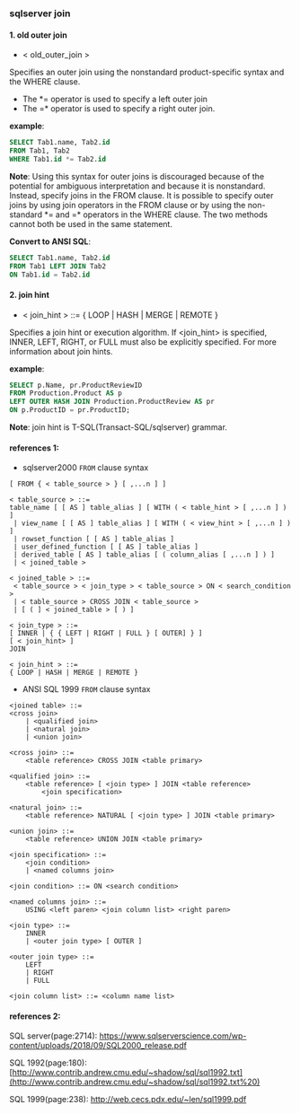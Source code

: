 ### sqlserver join

#### 1. old outer join

- < old_outer_join >

Specifies an outer join using the nonstandard product-specific syntax and the WHERE clause. 

- The \*= operator is used to specify a left outer join
- The =\* operator is used to specify a right outer join.

**example**:

```sql
SELECT Tab1.name, Tab2.id
FROM Tab1, Tab2
WHERE Tab1.id *= Tab2.id
```

**Note**: Using this syntax for outer joins is discouraged because of the potential for ambiguous interpretation and because it is nonstandard. Instead, specify joins in the FROM clause.
It is possible to specify outer joins by using join operators in the FROM clause or by using the non-standard \*= and =\* operators in the WHERE clause. The two methods cannot both be used in the same statement.

**Convert to ANSI SQL**:

```sql
SELECT Tab1.name, Tab2.id
FROM Tab1 LEFT JOIN Tab2
ON Tab1.id = Tab2.id
```



#### 2. join hint

- < join_hint > ::= { LOOP | HASH | MERGE | REMOTE }

Specifies a join hint or execution algorithm. If \<join_hint\> is specified, INNER, LEFT, RIGHT, or FULL must also be explicitly specified. For more information about join hints.

**example**:

```sql
SELECT p.Name, pr.ProductReviewID
FROM Production.Product AS p
LEFT OUTER HASH JOIN Production.ProductReview AS pr
ON p.ProductID = pr.ProductID;
```

**Note**: join hint is T-SQL(Transact-SQL/sqlserver) grammar.













#### references 1:

- sqlserver2000 `FROM` clause syntax

```
[ FROM { < table_source > } [ ,...n ] ]

< table_source > ::=
table_name [ [ AS ] table_alias ] [ WITH ( < table_hint > [ ,...n ] ) ]
 | view_name [ [ AS ] table_alias ] [ WITH ( < view_hint > [ ,...n ] ) ]
 | rowset_function [ [ AS ] table_alias ]
 | user_defined_function [ [ AS ] table_alias ]
 | derived_table [ AS ] table_alias [ ( column_alias [ ,...n ] ) ]
 | < joined_table >
 
< joined_table > ::=
 < table_source > < join_type > < table_source > ON < search_condition >
 | < table_source > CROSS JOIN < table_source >
 | [ ( ] < joined_table > [ ) ]
 
< join_type > ::=
[ INNER | { { LEFT | RIGHT | FULL } [ OUTER] } ]
[ < join_hint> ]
JOIN

< join_hint > ::=
{ LOOP | HASH | MERGE | REMOTE }
```

- ANSI SQL 1999   `FROM`  clause syntax

```
<joined table> ::=
<cross join>
	| <qualified join>
	| <natural join>
	| <union join>
	
<cross join> ::=
	<table reference> CROSS JOIN <table primary>
	
<qualified join> ::=
	<table reference> [ <join type> ] JOIN <table reference>
		<join specification>
		
<natural join> ::=
	<table reference> NATURAL [ <join type> ] JOIN <table primary>
	
<union join> ::=
	<table reference> UNION JOIN <table primary>
	
<join specification> ::=
	<join condition>
	| <named columns join>
	
<join condition> ::= ON <search condition>

<named columns join> ::=
	USING <left paren> <join column list> <right paren>
	
<join type> ::=
	INNER
	| <outer join type> [ OUTER ]
	
<outer join type> ::=
	LEFT
	| RIGHT
	| FULL
	
<join column list> ::= <column name list>
```



#### references 2:

SQL server(page:2714): <https://www.sqlserverscience.com/wp-content/uploads/2018/09/SQL2000_release.pdf>

SQL 1992(page:180): [http://www.contrib.andrew.cmu.edu/~shadow/sql/sql1992.txt](http://www.contrib.andrew.cmu.edu/~shadow/sql/sql1992.txt%20)

SQL 1999(page:238): <http://web.cecs.pdx.edu/~len/sql1999.pdf>